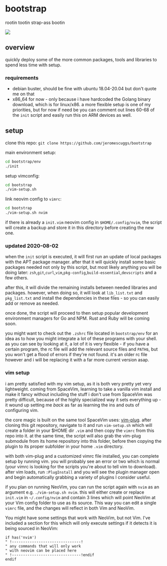 # bootstrap
rootin tootin strap-ass bootin

![](https://github.com/jeromescuggs/monoeye/jrmvim.png)

## overview

quickly deploy some of the more common packages, tools and libraries to spend less time with setup. 

### requirements

- debian buster, should be fine with ubuntu 18.04-20.04 but don't quote me on that 
- x86_64 for now - only because i have hardcoded the Golang binary download, which is for linux/x86. a more flexible setup is one of my priorities, but for now if need be you can comment out lines 60-68 of the `init` script and easily run this on ARM devices as well. 

## setup 

clone this repo: `git clone https://github.com/jeromescuggs/bootstrap`

main environment setup:

``` bash
cd bootstrap/env
./init  
```

setup vimconfig:
``` bash
cd bootstrap
./vim-setup.sh
```

link neovim config to `vimrc`:
``` bash
cd bootstrap 
./vim-setup.sh nvim 
```

if there is already a `init.vim` neovim config in `$HOME/.config/nvim`, the script will create a backup and store it in this directory before creating the new one.

### updated 2020-08-02

when the `init` script is executed, it will first run an update of local packages with the APT package manager. after that it will quickly install some basic packages needed not only by this script, but most likely anything you will be doing later: `zsh`,`git`,`curl`,`vim`,`pkg-config`,`build-essential`,`devscripts` and a few others. 

after this, it will divide the remaining installs between needed libraries and packages. however, when doing so, it will look at `lib_list.txt` and `pkg_list.txt` and install the dependencies in these files - so you can easily add or remove as needed.

once done, the script will proceed to then setup popular development environment managers for Go and NPM. Rust and Ruby will be coming soon. 

you might want to check out the `.zshrc` file located in `bootstrap/env` for an idea as to how you might integrate a lot of these programs with your shell. as you can see by looking at it, a lot of it is very flexible - if you have a certain program, the rc file will add the relevant source files and `PATH`s, but you won't get a flood of errors if they're not found. it's an older rc file however and i will be replacing it with a far more current version asap.

### vim setup

i am pretty satisfied with my vim setup, as it is both very pretty yet very lightweight. coming from SpaceVim, learning to take a vanilla vim install and make it fancy without including the stuff i don't use from SpaceVim was pretty difficult, because of the highly specialized way it sets everything up - it wound up setting me *back* as far as learning the ins and outs of configuring vim. 

the core magic is built on the same tool SpaceVim uses: [vim-plug]. after cloning this git repository, navigate to it and run `vim-setup.sh` which will create a folder in your $HOME dir `.vim` and then copy the `vimrc` from this repo into it. at the same time, the script will also grab the vim-plug submodule from its home repository into this folder, before then copying the plugin to its proper subfolder in your home `.vim` directory. 

with both vim-plug and a customized vimrc file installed, you can complete setup by running vim. you will probably see an error or two which is normal (your vimrc is looking for the scripts you're about to tell vim to download). after vim loads, run `:PlugInstall` and you will see the plugin manager open and begin automatically grabbing a variety of plugins I consider useful.

if you plan on running NeoVim, you can run the script again with `nvim` as an argument e.g. `./vim-setup.sh nvim`. this will either create or replace `init.vim` in `~/.config/nvim` and contain 3 lines which will point NeoVim at your Vim config folder to use as its source. This way you can edit a single `vimrc` file, and the changes will reflect in both Vim and NeoVim. 

You might have some settings that work with NeoVim, but not Vim. I've included a section for this which will only execute settings if it detects it is being sourced in NeoVim:

```
if has('nvim')
" !-------------------------------!
" any commands that will only work
" with neovim can be placed here
" !-------------------------------!endif
endif
```

[git-r-done]: https://github.com/jeromescuggs/git-r-done
[vim-plug]: https://github.com/junegunn/vim-plug
